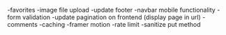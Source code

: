 -favorites
-image file upload
-update footer
-navbar mobile functionality
-form validation
-update pagination on frontend (display page in url)
-comments
-caching
-framer motion
-rate limit
-sanitize put method
